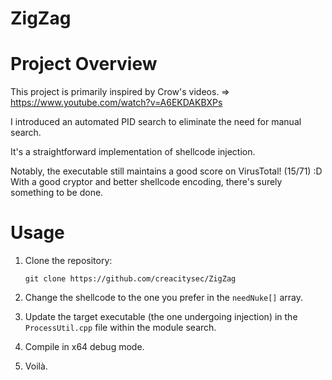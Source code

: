 # ZigZag


# Project Overview

This project is primarily inspired by Crow's videos. => https://www.youtube.com/watch?v=A6EKDAKBXPs 

I introduced an automated PID search to eliminate the need for manual search. 

It's a straightforward implementation of shellcode injection.

Notably, the executable still maintains a good score on VirusTotal! (15/71) :D
With a good cryptor and better shellcode encoding, there's surely something to be done. 

# Usage 

1.  Clone the repository:
        
    `git clone https://github.com/creacitysec/ZigZag` 
    
2.  Change the shellcode to the one you prefer in the `needNuke[]` array.
    
3.  Update the target executable (the one undergoing injection) in the `ProcessUtil.cpp` file within the module search.
    
4.  Compile in x64 debug mode.
    
5.  Voilà.
